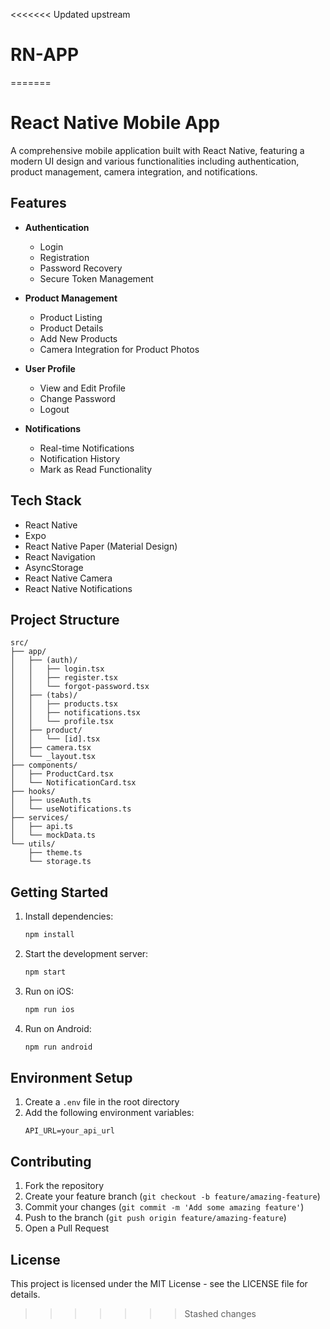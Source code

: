 <<<<<<< Updated upstream
# RN-APP
=======
# React Native Mobile App

A comprehensive mobile application built with React Native, featuring a modern UI design and various functionalities including authentication, product management, camera integration, and notifications.

## Features

- **Authentication**
  - Login
  - Registration
  - Password Recovery
  - Secure Token Management

- **Product Management**
  - Product Listing
  - Product Details
  - Add New Products
  - Camera Integration for Product Photos

- **User Profile**
  - View and Edit Profile
  - Change Password
  - Logout

- **Notifications**
  - Real-time Notifications
  - Notification History
  - Mark as Read Functionality

## Tech Stack

- React Native
- Expo
- React Native Paper (Material Design)
- React Navigation
- AsyncStorage
- React Native Camera
- React Native Notifications

## Project Structure

```
src/
├── app/
│   ├── (auth)/
│   │   ├── login.tsx
│   │   ├── register.tsx
│   │   └── forgot-password.tsx
│   ├── (tabs)/
│   │   ├── products.tsx
│   │   ├── notifications.tsx
│   │   └── profile.tsx
│   ├── product/
│   │   └── [id].tsx
│   ├── camera.tsx
│   └── _layout.tsx
├── components/
│   ├── ProductCard.tsx
│   └── NotificationCard.tsx
├── hooks/
│   ├── useAuth.ts
│   └── useNotifications.ts
├── services/
│   ├── api.ts
│   └── mockData.ts
└── utils/
    ├── theme.ts
    └── storage.ts
```

## Getting Started

1. Install dependencies:
   ```bash
   npm install
   ```

2. Start the development server:
   ```bash
   npm start
   ```

3. Run on iOS:
   ```bash
   npm run ios
   ```

4. Run on Android:
   ```bash
   npm run android
   ```

## Environment Setup

1. Create a `.env` file in the root directory
2. Add the following environment variables:
   ```
   API_URL=your_api_url
   ```

## Contributing

1. Fork the repository
2. Create your feature branch (`git checkout -b feature/amazing-feature`)
3. Commit your changes (`git commit -m 'Add some amazing feature'`)
4. Push to the branch (`git push origin feature/amazing-feature`)
5. Open a Pull Request

## License

This project is licensed under the MIT License - see the LICENSE file for details. 
>>>>>>> Stashed changes
